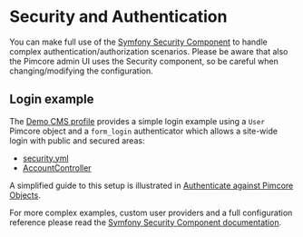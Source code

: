# Security and Authentication

You can make full use of the [Symfony Security Component](http://symfony.com/doc/current/security.html) to handle complex
authentication/authorization scenarios. 
Please be aware that also the Pimcore admin UI uses the Security component, so be careful 
when changing/modifying the configuration. 

## Login example

The [Demo CMS profile](https://github.com/pimcore/demo) provides a simple login
example using a `User` Pimcore object and a `form_login` authenticator which allows a site-wide login with public and
secured areas:
 
* [security.yml](https://github.com/pimcore/demo/blob/10.x/config/security.yaml)
* [AccountController](https://github.com/pimcore/demo/blob/10.x/src/Controller/AccountController.php)

A simplified guide to this setup is illustrated in [Authenticate against Pimcore Objects](./01_Authenticate_Pimcore_Objects.md).

For more complex examples, custom user providers and a full configuration reference please read the
[Symfony Security Component documentation](http://symfony.com/doc/3.4/security.html).
